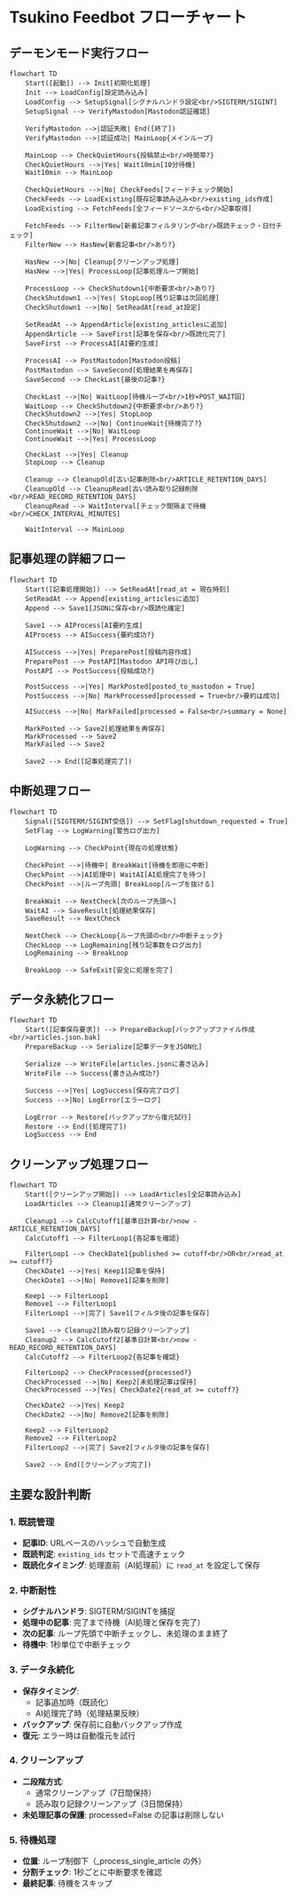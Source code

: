 # Tsukino Feedbot フローチャート

## デーモンモード実行フロー

```mermaid
flowchart TD
    Start([起動]) --> Init[初期化処理]
    Init --> LoadConfig[設定読み込み]
    LoadConfig --> SetupSignal[シグナルハンドラ設定<br/>SIGTERM/SIGINT]
    SetupSignal --> VerifyMastodon[Mastodon認証確認]
    
    VerifyMastodon -->|認証失敗| End([終了])
    VerifyMastodon -->|認証成功| MainLoop{メインループ}
    
    MainLoop --> CheckQuietHours{投稿禁止<br/>時間帯?}
    CheckQuietHours -->|Yes| Wait10min[10分待機]
    Wait10min --> MainLoop
    
    CheckQuietHours -->|No| CheckFeeds[フィードチェック開始]
    CheckFeeds --> LoadExisting[既存記事読み込み<br/>existing_ids作成]
    LoadExisting --> FetchFeeds[全フィードソースから<br/>記事取得]
    
    FetchFeeds --> FilterNew[新着記事フィルタリング<br/>既読チェック・日付チェック]
    FilterNew --> HasNew{新着記事<br/>あり?}
    
    HasNew -->|No| Cleanup[クリーンアップ処理]
    HasNew -->|Yes| ProcessLoop[記事処理ループ開始]
    
    ProcessLoop --> CheckShutdown1{中断要求<br/>あり?}
    CheckShutdown1 -->|Yes| StopLoop[残り記事は次回処理]
    CheckShutdown1 -->|No| SetReadAt[read_at設定]
    
    SetReadAt --> AppendArticle[existing_articlesに追加]
    AppendArticle --> SaveFirst[記事を保存<br/>既読化完了]
    SaveFirst --> ProcessAI[AI要約生成]
    
    ProcessAI --> PostMastodon[Mastodon投稿]
    PostMastodon --> SaveSecond[処理結果を再保存]
    SaveSecond --> CheckLast{最後の記事?}
    
    CheckLast -->|No| WaitLoop[待機ループ<br/>1秒×POST_WAIT回]
    WaitLoop --> CheckShutdown2{中断要求<br/>あり?}
    CheckShutdown2 -->|Yes| StopLoop
    CheckShutdown2 -->|No| ContinueWait{待機完了?}
    ContinueWait -->|No| WaitLoop
    ContinueWait -->|Yes| ProcessLoop
    
    CheckLast -->|Yes| Cleanup
    StopLoop --> Cleanup
    
    Cleanup --> CleanupOld[古い記事削除<br/>ARTICLE_RETENTION_DAYS]
    CleanupOld --> CleanupRead[古い読み取り記録削除<br/>READ_RECORD_RETENTION_DAYS]
    CleanupRead --> WaitInterval[チェック間隔まで待機<br/>CHECK_INTERVAL_MINUTES]
    
    WaitInterval --> MainLoop
```

## 記事処理の詳細フロー

```mermaid
flowchart TD
    Start([記事処理開始]) --> SetReadAt[read_at = 現在時刻]
    SetReadAt --> Append[existing_articlesに追加]
    Append --> Save1[JSONに保存<br/>既読化確定]
    
    Save1 --> AIProcess[AI要約生成]
    AIProcess --> AISuccess{要約成功?}
    
    AISuccess -->|Yes| PreparePost[投稿内容作成]
    PreparePost --> PostAPI[Mastodon API呼び出し]
    PostAPI --> PostSuccess{投稿成功?}
    
    PostSuccess -->|Yes| MarkPosted[posted_to_mastodon = True]
    PostSuccess -->|No| MarkProcessed[processed = True<br/>要約は成功]
    
    AISuccess -->|No| MarkFailed[processed = False<br/>summary = None]
    
    MarkPosted --> Save2[処理結果を再保存]
    MarkProcessed --> Save2
    MarkFailed --> Save2
    
    Save2 --> End([記事処理完了])
```

## 中断処理フロー

```mermaid
flowchart TD
    Signal([SIGTERM/SIGINT受信]) --> SetFlag[shutdown_requested = True]
    SetFlag --> LogWarning[警告ログ出力]
    
    LogWarning --> CheckPoint{現在の処理状態}
    
    CheckPoint -->|待機中| BreakWait[待機を即座に中断]
    CheckPoint -->|AI処理中| WaitAI[AI処理完了を待つ]
    CheckPoint -->|ループ先頭| BreakLoop[ループを抜ける]
    
    BreakWait --> NextCheck[次のループ先頭へ]
    WaitAI --> SaveResult[処理結果保存]
    SaveResult --> NextCheck
    
    NextCheck --> CheckLoop{ループ先頭の<br/>中断チェック}
    CheckLoop --> LogRemaining[残り記事数をログ出力]
    LogRemaining --> BreakLoop
    
    BreakLoop --> SafeExit[安全に処理を完了]
```

## データ永続化フロー

```mermaid
flowchart TD
    Start([記事保存要求]) --> PrepareBackup[バックアップファイル作成<br/>articles.json.bak]
    PrepareBackup --> Serialize[記事データをJSON化]
    
    Serialize --> WriteFile[articles.jsonに書き込み]
    WriteFile --> Success{書き込み成功?}
    
    Success -->|Yes| LogSuccess[保存完了ログ]
    Success -->|No| LogError[エラーログ]
    
    LogError --> Restore[バックアップから復元試行]
    Restore --> End([処理完了])
    LogSuccess --> End
```

## クリーンアップ処理フロー

```mermaid
flowchart TD
    Start([クリーンアップ開始]) --> LoadArticles[全記事読み込み]
    LoadArticles --> Cleanup1[通常クリーンアップ]
    
    Cleanup1 --> CalcCutoff1[基準日計算<br/>now - ARTICLE_RETENTION_DAYS]
    CalcCutoff1 --> FilterLoop1{各記事を確認}
    
    FilterLoop1 --> CheckDate1{published >= cutoff<br/>OR<br/>read_at >= cutoff?}
    CheckDate1 -->|Yes| Keep1[記事を保持]
    CheckDate1 -->|No| Remove1[記事を削除]
    
    Keep1 --> FilterLoop1
    Remove1 --> FilterLoop1
    FilterLoop1 -->|完了| Save1[フィルタ後の記事を保存]
    
    Save1 --> Cleanup2[読み取り記録クリーンアップ]
    Cleanup2 --> CalcCutoff2[基準日計算<br/>now - READ_RECORD_RETENTION_DAYS]
    CalcCutoff2 --> FilterLoop2{各記事を確認}
    
    FilterLoop2 --> CheckProcessed{processed?}
    CheckProcessed -->|No| Keep2[未処理記事は保持]
    CheckProcessed -->|Yes| CheckDate2{read_at >= cutoff?}
    
    CheckDate2 -->|Yes| Keep2
    CheckDate2 -->|No| Remove2[記事を削除]
    
    Keep2 --> FilterLoop2
    Remove2 --> FilterLoop2
    FilterLoop2 -->|完了| Save2[フィルタ後の記事を保存]
    
    Save2 --> End([クリーンアップ完了])
```

## 主要な設計判断

### 1. 既読管理
- **記事ID**: URLベースのハッシュで自動生成
- **既読判定**: `existing_ids` セットで高速チェック
- **既読化タイミング**: 処理直前（AI処理前）に `read_at` を設定して保存

### 2. 中断耐性
- **シグナルハンドラ**: SIGTERM/SIGINTを捕捉
- **処理中の記事**: 完了まで待機（AI処理と保存を完了）
- **次の記事**: ループ先頭で中断チェックし、未処理のまま終了
- **待機中**: 1秒単位で中断チェック

### 3. データ永続化
- **保存タイミング**: 
  - 記事追加時（既読化）
  - AI処理完了時（処理結果反映）
- **バックアップ**: 保存前に自動バックアップ作成
- **復元**: エラー時は自動復元を試行

### 4. クリーンアップ
- **二段階方式**:
  - 通常クリーンアップ（7日間保持）
  - 読み取り記録クリーンアップ（3日間保持）
- **未処理記事の保護**: processed=False の記事は削除しない

### 5. 待機処理
- **位置**: ループ制御下（_process_single_article の外）
- **分割チェック**: 1秒ごとに中断要求を確認
- **最終記事**: 待機をスキップ
